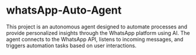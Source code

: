 # whatsApp-Auto-Agent
This project is an autonomous agent designed to automate processes and provide personalized insights through the WhatsApp platform using AI. The agent connects to the WhatsApp API, listens to incoming messages, and triggers automation tasks based on user interactions.
